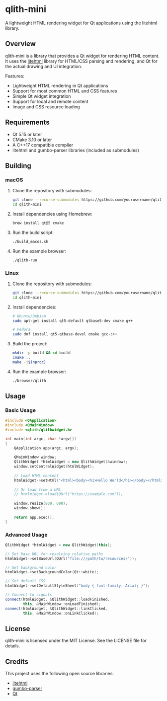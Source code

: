 # qlith-mini

A lightweight HTML rendering widget for Qt applications using the litehtml library.

## Overview

qlith-mini is a library that provides a Qt widget for rendering HTML content. It uses the [litehtml](https://github.com/litehtml/litehtml) library for HTML/CSS parsing and rendering, and Qt for the actual drawing and UI integration.

Features:
- Lightweight HTML rendering in Qt applications
- Support for most common HTML and CSS features
- Simple Qt widget integration
- Support for local and remote content
- Image and CSS resource loading

## Requirements

- Qt 5.15 or later
- CMake 3.10 or later
- A C++17 compatible compiler
- litehtml and gumbo-parser libraries (included as submodules)

## Building

### macOS

1. Clone the repository with submodules:
   ```bash
   git clone --recurse-submodules https://github.com/yourusername/qlith-mini.git
   cd qlith-mini
   ```

2. Install dependencies using Homebrew:
   ```bash
   brew install qt@5 cmake
   ```

3. Run the build script:
   ```bash
   ./build_macos.sh
   ```

4. Run the example browser:
   ```bash
   ./qlith-run
   ```

### Linux

1. Clone the repository with submodules:
   ```bash
   git clone --recurse-submodules https://github.com/yourusername/qlith-mini.git
   cd qlith-mini
   ```

2. Install dependencies:
   ```bash
   # Ubuntu/Debian
   sudo apt-get install qt5-default qtbase5-dev cmake g++
   
   # Fedora
   sudo dnf install qt5-qtbase-devel cmake gcc-c++
   ```

3. Build the project:
   ```bash
   mkdir -p build && cd build
   cmake ..
   make -j$(nproc)
   ```

4. Run the example browser:
   ```bash
   ./browser/qlith
   ```

## Usage

### Basic Usage

```cpp
#include <QApplication>
#include <QMainWindow>
#include <qlith/qlithwidget.h>

int main(int argc, char *argv[])
{
    QApplication app(argc, argv);
    
    QMainWindow window;
    QlithWidget *htmlWidget = new QlithWidget(&window);
    window.setCentralWidget(htmlWidget);
    
    // Load HTML content
    htmlWidget->setHtml("<html><body><h1>Hello World</h1></body></html>");
    
    // Or load from a URL
    // htmlWidget->load(QUrl("https://example.com"));
    
    window.resize(800, 600);
    window.show();
    
    return app.exec();
}
```

### Advanced Usage

```cpp
QlithWidget *htmlWidget = new QlithWidget(this);

// Set base URL for resolving relative paths
htmlWidget->setBaseUrl(QUrl("file:///path/to/resources/"));

// Set background color
htmlWidget->setBackgroundColor(Qt::white);

// Set default CSS
htmlWidget->setDefaultStyleSheet("body { font-family: Arial; }");

// Connect to signals
connect(htmlWidget, &QlithWidget::loadFinished, 
        this, &MainWindow::onLoadFinished);
connect(htmlWidget, &QlithWidget::linkClicked, 
        this, &MainWindow::onLinkClicked);
```

## License

qlith-mini is licensed under the MIT License. See the LICENSE file for details.

## Credits

This project uses the following open source libraries:
- [litehtml](https://github.com/litehtml/litehtml)
- [gumbo-parser](https://github.com/google/gumbo-parser)
- [Qt](https://www.qt.io/) 